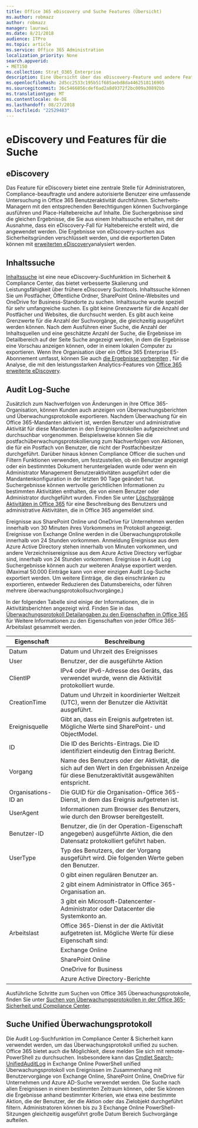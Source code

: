 ```yaml
---
title: Office 365 eDiscovery und Suche Features (Übersicht)
ms.author: robmazz
author: robmazz
manager: laurawi
ms.date: 8/21/2018
audience: ITPro
ms.topic: article
ms.service: Office 365 Administration
localization_priority: None
search.appverid:
- MET150
ms.collection: Strat_O365_Enterprise
description: Eine Übersicht über das eDiscovery-Feature und andere Features für die Suche in Office 365 für Audit und Transparenz.
ms.openlocfilehash: 2d5cc2533c195b51f685aebd8da4462518116905
ms.sourcegitcommit: 36c5466056cdef6ad2a8d9372f2bc009a30892bb
ms.translationtype: MT
ms.contentlocale: de-DE
ms.lasthandoff: 08/27/2018
ms.locfileid: "22529483"
---
```

# <a name="ediscovery-and-search-features"></a>eDiscovery und Features für die Suche 

## <a name="ediscovery"></a>eDiscovery
Das Feature für eDiscovery bietet eine zentrale Stelle für Administratoren, Compliance-beauftragte und andere autorisierte Benutzer eine umfassende Untersuchung in Office 365 Benutzeraktivität durchführen. Sicherheits-Managern mit den entsprechenden Berechtigungen können Suchvorgänge ausführen und Place-Haltebereiche auf Inhalte. Die Suchergebnisse sind die gleichen Ergebnisse, die Sie aus einem Inhaltssuche erhalten, mit der Ausnahme, dass ein eDiscovery-Fall für Haltebereiche erstellt wird, die angewendet werden. Die Ergebnisse von eDiscovery-suchen aus Sicherheitsgründen verschlüsselt werden, und die exportierten Daten können mit [erweiterten eDiscovery](https://support.office.com/article/office-365-advanced-ediscovery-fd53438a-a760-45f6-9df4-861b50161ae4)analysiert werden.

## <a name="content-search"></a>Inhaltssuche
[Inhaltssuche](https://support.office.com/article/Run-a-Content-Search-in-the-Office-365-Security-Compliance-Center-61852fd9-fe8a-4880-a339-cb19ed3bff4a) ist eine neue eDiscovery-Suchfunktion im Sicherheit & Compliance Center, das bietet verbesserte Skalierung und Leistungsfähigkeit über frühere eDiscovery Suchtools. Inhaltssuche können Sie um Postfächer, Öffentliche Ordner, SharePoint Online-Websites und OneDrive for Business-Standorte zu suchen. Inhaltssuche wurde speziell für sehr umfangreiche suchen. Es gibt keine Grenzwerte für die Anzahl der Postfächer und Websites, die durchsucht werden. Es gibt auch keine Grenzwerte für die Anzahl der Suchvorgänge, die gleichzeitig ausgeführt werden können. Nach dem Ausführen einer Suche, die Anzahl der Inhaltsquellen und eine geschätzte Anzahl der Suche, die Ergebnisse im Detailbereich auf der Seite Suche angezeigt werden, in dem die Ergebnisse eine Vorschau anzeigen können, oder in einem lokalen Computer zu exportieren. Wenn Ihre Organisation über ein Office 365 Enterprise E5-Abonnement umfasst, können Sie auch [die Ergebnisse vorbereiten](https://support.office.com/article/Run-a-Content-Search-in-the-Office-365-Security-Compliance-Center-61852fd9-fe8a-4880-a339-cb19ed3bff4a#prepare) , für die Analyse, die mit den leistungsstarken Analytics-Features von [Office 365 erweiterte eDiscovery](http://go.microsoft.com/fwlink/p/?LinkID=620116).

## <a name="audit-log-search"></a>Audit Log-Suche
Zusätzlich zum Nachverfolgen von Änderungen in ihre Office 365-Organisation, können Kunden auch anzeigen von Überwachungsberichten und Überwachungsprotokolle exportieren. Nachdem Überwachung für ein Office 365-Mandanten aktiviert ist, werden Benutzer und administrative Aktivität für diese Mandanten in den Ereignisprotokollen aufgezeichnet und durchsuchbar vorgenommen. Beispielsweise können Sie die postfachüberwachungsprotokollierung zum Nachverfolgen von Aktionen, die für ein Postfach von Benutzer, die nicht der Postfachbesitzer durchgeführt. Darüber hinaus können Compliance Officer die suchen und Filtern Funktionen verwenden, um festzustellen, ob ein Benutzer angezeigt oder ein bestimmtes Dokument heruntergeladen wurde oder wenn ein Administrator Management Benutzeraktivitäten ausgeführt oder die Mandantenkonfiguration in der letzten 90 Tage geändert hat. Suchergebnisse können wertvolle gerichtlichen Informationen zu bestimmten Aktivitäten enthalten, die von einem Benutzer oder Administrator durchgeführt wurden. Finden Sie unter [Löschvorgänge Aktivitäten in Office 365](https://support.office.com/article/Search-the-audit-log-in-the-Office-365-Security-Compliance-Center-0d4d0f35-390b-4518-800e-0c7ec95e946c#auditlogevents) für eine Beschreibung des Benutzers und administrative Aktivitäten, die in Office 365 angemeldet sind.

Ereignisse aus SharePoint Online und OneDrive für Unternehmen werden innerhalb von 30 Minuten ihres Vorkommens im Protokoll angezeigt. Ereignisse von Exchange Online werden in die Überwachungsprotokolle innerhalb von 24 Stunden vorkommen. Anmeldung Ereignisse aus dem Azure Active Directory stehen innerhalb von Minuten vorkommen, und andere Verzeichnisereignisse aus dem Azure Active Directory verfügbar sind, innerhalb von 24 Stunden vorkommen. Ereignisse in Audit Log Suchergebnisse können auch zur weiteren Analyse exportiert werden. (Maximal 50.000 Einträge kann von einer einzigen Audit Log-Suche exportiert werden. Um weitere Einträge, die dies einschränken zu exportieren, entweder Reduzieren des Datumsbereichs, oder führen mehrere überwachungsprotokollsuchvorgänge.)

In der folgenden Tabelle sind einige der Informationen, die in Aktivitätsberichten angezeigt wird. Finden Sie in das [Überwachungsprotokoll Detailangaben zu den Eigenschaften in Office 365](https://support.office.com/article/detailed-properties-in-the-office-365-audit-log-ce004100-9e7f-443e-942b-9b04098fcfc3
) für Weitere Informationen zu den Eigenschaften von jeder Office 365-Arbeitslast gesammelt werden.

| Eigenschaft | Beschreibung |
|----------------|----------------------------------------------------------------------------------------------------------------------|
| Datum | Datum und Uhrzeit des Ereignisses |
| User | Benutzer, der die ausgeführte Aktion |
| ClientIP | IPv4 oder IPv6-Adresse des Geräts, das verwendet wurde, wenn die Aktivität protokolliert wurde. |
| CreationTime | Datum und Uhrzeit in koordinierter Weltzeit (UTC), wenn der Benutzer die Aktivität ausgeführt. |
| Ereignisquelle | Gibt an, dass ein Ereignis aufgetreten ist. Mögliche Werte sind SharePoint- und ObjectModel. |
| ID | Die ID des Berichts-Eintrags. Die ID identifiziert eindeutig den Eintrag Bericht. |
| Vorgang | Name des Benutzers oder der Aktivität, die sich auf den Wert in den Ergebnissen Anzeige für diese Benutzeraktivität ausgewählten entspricht. |
| Organisations-ID an | Die GUID für die Organisation-Office 365-Dienst, in dem das Ereignis aufgetreten ist. |
| UserAgent | Informationen zum Browser des Benutzers, wie durch den Browser bereitgestellt. |
| Benutzer-ID | Benutzer, die (in der Operation-Eigenschaft angegeben) ausgeführte Aktion, die den Datensatz protokolliert geführt haben. |
| UserType | Typ des Benutzers, der der Vorgang ausgeführt wird. Die folgenden Werte geben den Benutzer. |
|  | 0 gibt einen regulären Benutzer an. |
|  | 2 gibt einem Administrator in Office 365-Organisation an. |
|  | 3 gibt ein Microsoft-Datencenter-Administrator oder Datacenter die Systemkonto an. |
| Arbeitslast | Office 365-Dienst in der die Aktivität aufgetreten ist. Mögliche Werte für diese Eigenschaft sind: |
|  | Exchange Online |
|  | SharePoint Online |
|  | OneDrive for Business |
|  | Azure Active Directory-Berichte |


Ausführliche Schritte zum Suchen von Office 365 Überwachungsprotokolle, finden Sie unter [Suchen von Überwachungsprotokollen in der Office 365-Sicherheit und Compliance Center](https://support.office.com/article/Search-the-audit-log-in-the-Office-365-Security-Compliance-Center-0d4d0f35-390b-4518-800e-0c7ec95e946c).

## <a name="search-unified-audit-log"></a>Suche Unified Überwachungsprotokoll
Die Audit Log-Suchfunktion im Compliance Center & Sicherheit kann verwendet werden, um das Überwachungsprotokoll unified zu suchen. Office 365 bietet auch die Möglichkeit, diese melden Sie sich mit remote-PowerShell zu durchsuchen. Insbesondere kann das [Cmdlet Search-UnifiedAuditLog](https://docs.microsoft.com/powershell/module/exchange/policy-and-compliance-audit/Search-UnifiedAuditLog?view=exchange-ps) in Exchange Online PowerShell unified Überwachungsprotokoll von Ereignissen im Zusammenhang mit Benutzervorgänge von Exchange Online, SharePoint Online, OneDrive für Unternehmen und Azure AD-Suche verwendet werden. Die Suche nach allen Ereignissen in einem bestimmten Zeitraum können, oder Sie können die Ergebnisse anhand bestimmter Kriterien, wie etwa eine bestimmte Aktion, die der Benutzer, der die Aktion oder das Zielobjekt durchgeführt filtern. Administratoren können bis zu 3 Exchange Online PowerShell-Sitzungen gleichzeitig ausgeführt große Datum Bereich Suchvorgänge aufteilen.
